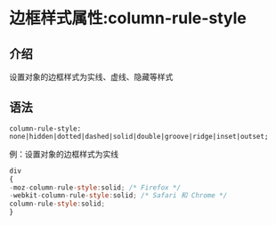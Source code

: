 # 边框样式属性:column-rule-style

## 介绍

设置对象的边框样式为实线、虚线、隐藏等样式

## 语法

```
column-rule-style: none|hidden|dotted|dashed|solid|double|groove|ridge|inset|outset;
```

例：设置对象的边框样式为实线

```javascript
div
{
-moz-column-rule-style:solid; /* Firefox */
-webkit-column-rule-style:solid; /* Safari 和 Chrome */
column-rule-style:solid;
}
```